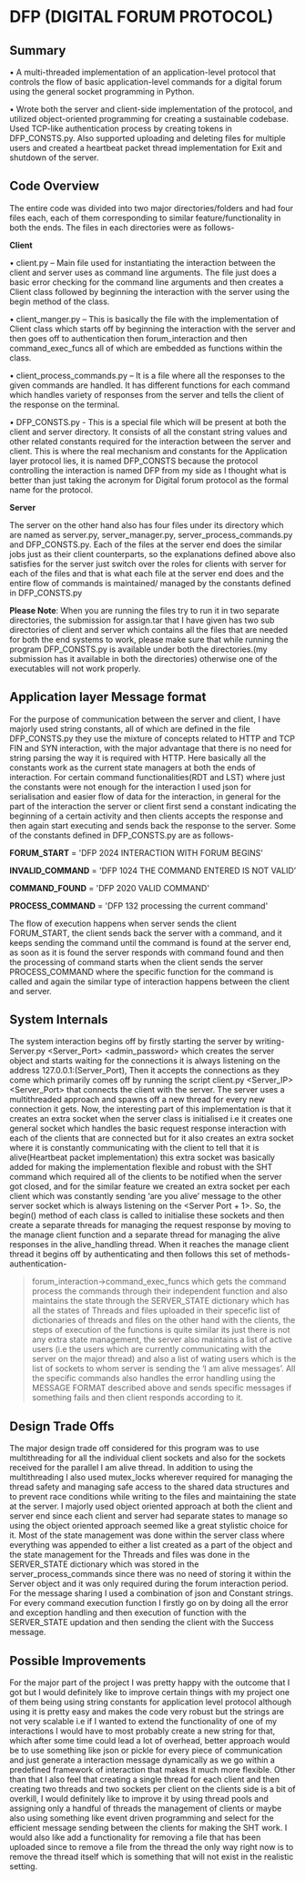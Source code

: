 # DFP (DIGITAL FORUM PROTOCOL)

## Summary

• A multi-threaded implementation of an application-level protocol that controls the flow of basic application-level commands
for a digital forum using the general socket programming in Python.

• Wrote both the server and client-side implementation of the protocol, and utilized object-oriented programming for creating
a sustainable codebase. Used TCP-like authentication process by creating tokens in DFP_CONSTS.py. Also supported
uploading and deleting files for multiple users and created a heartbeat packet thread implementation for Exit and shutdown
of the server.

## Code Overview

The entire code was divided into two major directories/folders and had four files each, each of them corresponding to similar feature/functionality in both the ends. The files in each directories were as follows-

**Client**

• client.py – Main file used for instantiating the interaction between the client and server uses
<Server IP> <Server Port> as command line arguments. The file just does a basic error
checking for the command line arguments and then creates a Client class followed by
beginning the interaction with the server using the begin method of the class.

• client_manger.py – This is basically the file with the implementation of Client class which
starts off by beginning the interaction with the server and then goes off to authentication then forum_interaction 
and then command_exec_funcs all of which are embedded as functions within the class.

• client_process_commands.py – It is a file where all the responses to the given commands are
handled. It has different functions for each command which handles variety of responses from
the server and tells the client of the response on the terminal.

• DFP_CONSTS.py - This is a special file which will be present at both the client and server
directory. It consists of all the constant string values and other related constants required for
the interaction between the server and client. This is where the real mechanism and constants
for the Application layer protocol lies, it is named DFP_CONSTS because the protocol
controlling the interaction is named DFP from my side as I thought what is better than just
taking the acronym for Digital forum protocol as the formal name for the protocol.

**Server**

The server on the other hand also has four files under its directory which are named as
server.py, server_manager.py, server_process_commands.py and DFP_CONSTS.py. Each of the files
at the server end does the similar jobs just as their client counterparts, so the explanations defined
above also satisfies for the server just switch over the roles for clients with server for each of the files
and that is what each file at the server end does and the entire flow of commands is maintained/
managed by the constants defined in DFP_CONSTS.py

**Please Note**: When you are running the files try to run it in two separate directories, the submission
for assign.tar that I have given has two sub directories of client and server which contains all the files
that are needed for both the end systems to work, please make sure that while running the program
DFP_CONSTS.py is available under both the directories.(my submission has it available in both the
directories) otherwise one of the executables will not work properly.

## Application layer Message format

For the purpose of communication between the server and client, I have majorly used string constants,
all of which are defined in the file DFP_CONSTS.py they use the mixture of concepts related to
HTTP and TCP FIN and SYN interaction, with the major advantage that there is no need for string
parsing the way it is required with HTTP. Here basically all the constants work as the current state
managers at both the ends of interaction. For certain command functionalities(RDT and LST) where
just the constants were not enough for the interaction I used json for serialisation and easier flow of
data for the interaction, in general for the part of the interaction the server or client first send a
constant indicating the beginning of a certain activity and then clients accepts the response and then
again start executing and sends back the response to the server. Some of the constants defined in
DFP_CONSTS.py are as follows-

**FORUM_START** = 'DFP 2024 INTERACTION WITH FORUM BEGINS'

**INVALID_COMMAND** = 'DFP 1024 THE COMMAND ENTERED IS NOT VALID’

**COMMAND_FOUND** = 'DFP 2020 VALID COMMAND'

**PROCESS_COMMAND** = 'DFP 132 processing the current command'

The flow of execution happens when server sends the client FORUM_START, the client sends back
the server with a command, and it keeps sending the command until the command is found at the
server end, as soon as it is found the server responds with command found and then the processing of
command starts when the client sends the server PROCESS_COMMAND where the specific function
for the command is called and again the similar type of interaction happens between the client and
server.

## System Internals

The system interaction begins off by firstly starting the server by writing-
Server.py <Server_Port> <admin_password> which creates the server object and starts waiting for the
connections it is always listening on the address 127.0.0.1:(Server_Port),
Then it accepts the connections as they come which primarily comes off by running the script
client.py <Server_IP> <Server_Port> that connects the client with the server. The server uses a
multithreaded approach and spawns off a new thread for every new connection it gets. Now, the
interesting part of this implementation is that it creates an extra socket when the server class is
initialised i.e it creates one general socket which handles the basic request response interaction with
each of the clients that are connected but for it also creates an extra socket where it is constantly
communicating with the client to tell that it is alive(Heartbeat packet implementation) this extra
socket was basically added for making the implementation flexible and robust with the SHT
command which required all of the clients to be notified when the server got closed, and for the
similar feature we created an extra socket per each client which was constantly sending ‘are you alive’
message to the other server socket which is always listening on the <Server IP > <Server Port + 1>.
So, the begin() method of each class is called to initialise these sockets and then create a separate
threads for managing the request response by moving to the manage client function and a separate
thread for managing the alive responses in the alive_handling thread. When it reaches the manage
client thread it begins off by authenticating and then follows this set of methods- authentication-
>forum_interaction->command_exec_funcs which gets the command process the commands through
their independent function and also maintains the state through the SERVER_STATE dictionary
which has all the states of Threads and files uploaded in their specefic list of dictionaries of threads
and files on the other hand with the clients, the steps of execution of the functions is quite similar its
just there is not any extra state management, the server also maintains a list of active users (i.e the
users which are currently communicating with the server on the major thread) and also a list of wating
users which is the list of sockets to whom server is sending the ‘I am alive messages’. All the specific
commands also handles the error handling using the MESSAGE FORMAT described above and sends
specific messages if something fails and then client responds according to it.

## Design Trade Offs

The major design trade off considered for this program was to use multithreading for all the individual
client sockets and also for the sockets received for the parallel I am alive thread. In addition to using
the multithreading I also used mutex_locks wherever required for managing the thread safety and
managing safe access to the shared data structures and to prevent race conditions while writing to the
files and maintaining the state at the server. I majorly used object oriented approach at both the client
and server end since each client and server had separate states to manage so using the object oriented
approach seemed like a great stylistic choice for it. Most of the state management was done within the
server class where everything was appended to either a list created as a part of the object and the state
management for the Threads and files was done in the SERVER_STATE dictionary which was stored
in the server_process_commands since there was no need of storing it within the Server object and it
was only required during the forum interaction period. For the message sharing I used a combination
of json and Constant strings. For every command execution function I firstly go on by doing all the
error and exception handling and then execution of function with the SERVER_STATE updation and
then sending the client with the Success message.

## Possible Improvements

For the major part of the project I was pretty happy with the outcome that I got but I would definitely
like to improve certain things with my project one of them being using string constants for application
level protocol although using it is pretty easy and makes the code very robust but the strings are not
very scalable i.e if I wanted to extend the functionality of one of my interactions I would have to most
probably create a new string for that, which after some time could lead a lot of overhead, better
approach would be to use something like json or pickle for every piece of communication and just
generate a interaction message dynamically as we go within a predefined framework of interaction
that makes it much more flexible. Other than that I also feel that creating a single thread for each
client and then creating two threads and two sockets per client on the clients side is a bit of overkill, I
would definitely like to improve it by using thread pools and assigning only a handful of threads the
management of clients or maybe also using something like event driven programming and select for
the efficient message sending between the clients for making the SHT work. I would also like add a
functionality for removing a file that has been uploaded since to remove a file from the thread the
only way right now is to remove the thread itself which is something that will not exist in the realistic
setting.
